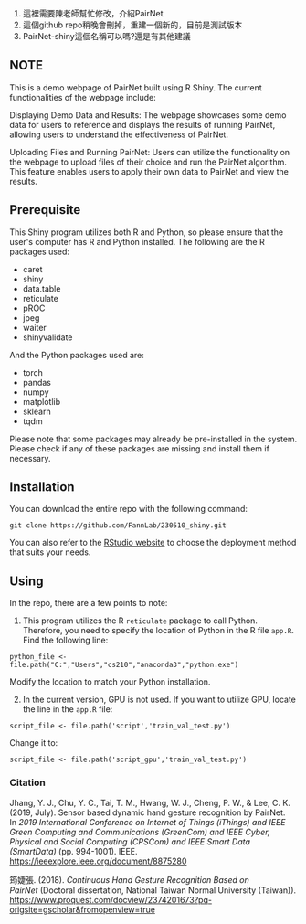 1. 這裡需要陳老師幫忙修改，介紹PairNet
2. 這個github repo稍晚會刪掉，重建一個新的，目前是測試版本
3. PairNet-shiny這個名稱可以嗎?還是有其他建議


## NOTE
  
This is a demo webpage of PairNet built using R Shiny. The current functionalities of the webpage include:

Displaying Demo Data and Results: The webpage showcases some demo data for users to reference and displays the results of running PairNet, allowing users to understand the effectiveness of PairNet.

Uploading Files and Running PairNet: Users can utilize the functionality on the webpage to upload files of their choice and run the PairNet algorithm. This feature enables users to apply their own data to PairNet and view the results.




## Prerequisite
This Shiny program utilizes both R and Python, so please ensure that the user's computer has R and Python installed. The following are the R packages used:

* caret
* shiny
* data.table
* reticulate
* pROC
* jpeg
* waiter
* shinyvalidate

And the Python packages used are:

* torch
* pandas
* numpy
* matplotlib
* sklearn
* tqdm


Please note that some packages may already be pre-installed in the system. Please check if any of these packages are missing and install them if necessary.

## Installation
You can download the entire repo with the following command:
```
git clone https://github.com/FannLab/230510_shiny.git
```

You can also refer to the [RStudio website](https://shiny.posit.co/r/deploy) to choose the deployment method that suits your needs.

## Using

In the repo, there are a few points to note:

1.  This program utilizes the R `reticulate` package to call Python. Therefore, you need to specify the location of Python in the R file `app.R`. Find the following line:
```
python_file <- file.path("C:","Users","cs210","anaconda3","python.exe")
```
Modify the location to match your Python installation.

2.  In the current version, GPU is not used. If you want to utilize GPU, locate the line in the `app.R` file:
```
script_file <- file.path('script','train_val_test.py')
```
Change it to:

```
script_file <- file.path('script_gpu','train_val_test.py')
```

### Citation

Jhang, Y. J., Chu, Y. C., Tai, T. M., Hwang, W. J., Cheng, P. W., & Lee, C. K. (2019, July). Sensor based dynamic hand gesture recognition by PairNet. In _2019 International Conference on Internet of Things (iThings) and IEEE Green Computing and Communications (GreenCom) and IEEE Cyber, Physical and Social Computing (CPSCom) and IEEE Smart Data (SmartData)_ (pp. 994-1001). IEEE.
https://ieeexplore.ieee.org/document/8875280

筠婕張. (2018). _Continuous Hand Gesture Recognition Based on PairNet_ (Doctoral dissertation, National Taiwan Normal University (Taiwan)).
https://www.proquest.com/docview/2374201673?pq-origsite=gscholar&fromopenview=true